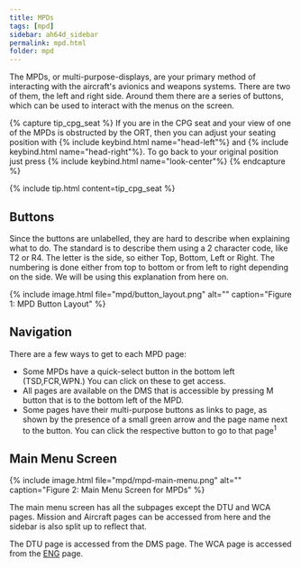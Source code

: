 ```yaml
---
title: MPDs
tags: [mpd]
sidebar: ah64d_sidebar
permalink: mpd.html
folder: mpd
---
```


The MPDs, or multi-purpose-displays, are your primary method of interacting with the aircraft's avionics and weapons systems. There are two of them, the left and right side. Around them there are a series of buttons, which can be used to interact with the menus on the screen.

{% capture tip_cpg_seat %}
If you are in the CPG seat and your view of one of the MPDs is obstructed by the ORT, then you can adjust your seating position with {% include keybind.html name="head-left"%} and {% include keybind.html name="head-right"%}. To go back to your original position just press {% include keybind.html name="look-center"%}
{% endcapture %}

{% include tip.html content=tip_cpg_seat %}

## Buttons

Since the buttons are unlabelled, they are hard to describe when explaining what to do. The standard is to describe them using a 2 character code, like T2 or R4. The letter is the side, so either Top, Bottom, Left or Right. The numbering is done either from top to bottom or from left to right depending on the side. We will be using this explanation from here on.

{% include image.html file="mpd/button_layout.png" alt="" caption="Figure 1: MPD Button Layout" %}

## Navigation

There are a few ways to get to each MPD page:

* Some MPDs have a quick-select button in the bottom left (TSD,FCR,WPN.) You can click on these to get access.
* All pages are available on the DMS that is accessible by pressing M button that is to the bottom left of the MPD.
* Some pages have their multi-purpose buttons as links to page, as shown by the presence of a small green arrow and the page name next to the button. You can click the respective button to go to that page<sup>1</sup>


## Main Menu Screen

{% include image.html file="mpd/mpd-main-menu.png" alt="" caption="Figure 2: Main Menu Screen for MPDs" %}

The main menu screen has all the subpages except the DTU and WCA pages. Mission and Aircraft pages can be accessed from here and the sidebar is also split up to reflect that.

The DTU page is accessed from the DMS page. The WCA page is accessed from the [ENG](./mpd-eng) page.